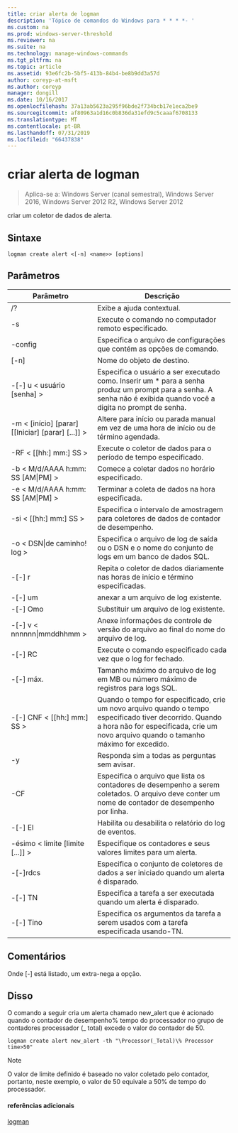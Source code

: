 ```yaml
---
title: criar alerta de logman
description: 'Tópico de comandos do Windows para * * * *- '
ms.custom: na
ms.prod: windows-server-threshold
ms.reviewer: na
ms.suite: na
ms.technology: manage-windows-commands
ms.tgt_pltfrm: na
ms.topic: article
ms.assetid: 93e6fc2b-5bf5-413b-84b4-be8b9dd3a57d
author: coreyp-at-msft
ms.author: coreyp
manager: dongill
ms.date: 10/16/2017
ms.openlocfilehash: 37a13ab5623a295f96bde2f734bcb17e1eca2be9
ms.sourcegitcommit: af80963a1d16c0b836da31efd9c5caaaf6708133
ms.translationtype: MT
ms.contentlocale: pt-BR
ms.lasthandoff: 07/31/2019
ms.locfileid: "66437838"
---
```

# <a name="logman-create-alert"></a>criar alerta de logman

>Aplica-se a: Windows Server (canal semestral), Windows Server 2016, Windows Server 2012 R2, Windows Server 2012

criar um coletor de dados de alerta.  

## <a name="syntax"></a>Sintaxe  
```  
logman create alert <[-n] <name>> [options]  
```  
## <a name="parameters"></a>Parâmetros  

|                 Parâmetro                  |                                                                               Descrição                                                                               |
|--------------------------------------------|-------------------------------------------------------------------------------------------------------------------------------------------------------------------------|
|                     /?                     |                                                                    Exibe a ajuda contextual.                                                                     |
|             -s<computer name>             |                                                          Execute o comando no computador remoto especificado.                                                          |
|              -config <value>               |                                                         Especifica o arquivo de configurações que contém as opções de comando.                                                         |
|                [-n]<name>                 |                                                                       Nome do objeto de destino.                                                                        |
|          -[-] u < usuário [senha] >           | Especifica o usuário a ser executado como. Inserir um \* para a senha produz um prompt para a senha. A senha não é exibida quando você a digita no prompt de senha. |
| -m < [início] [parar] [[Iniciar] [parar] [...]] > |                                                Altere para início ou parada manual em vez de uma hora de início ou de término agendada.                                                 |
|             -RF < [[hh:] mm:] SS >             |                                                        Execute o coletor de dados para o período de tempo especificado.                                                         |
|     -b < M/d/AAAA h:mm: SS [AM&#124;PM] >      |                                                              Comece a coletar dados no horário especificado.                                                               |
|     -e < M/d/AAAA h:mm: SS [AM&#124;PM] >      |                                                               Terminar a coleta de dados na hora especificada.                                                                |
|             -si < [[hh:] mm:] SS >             |                                                 Especifica o intervalo de amostragem para coletores de dados de contador de desempenho.                                                  |
|           -o < DSN&#124;de caminho! log >           |                                              Especifica o arquivo de log de saída ou o DSN e o nome do conjunto de logs em um banco de dados SQL.                                               |
|                   -[-] r                    |                                                  Repita o coletor de dados diariamente nas horas de início e término especificadas.                                                  |
|                   -[-] um                    |                                                                     anexar a um arquivo de log existente.                                                                     |
|                   -[-] Omo                   |                                                                     Substituir um arquivo de log existente.                                                                     |
|        -[-] v < nnnnnn&#124;mmddhhmm >        |                                                   Anexe informações de controle de versão do arquivo ao final do nome do arquivo de log.                                                   |
|               -[-] RC<task>                |                                                         Execute o comando especificado cada vez que o log for fechado.                                                          |
|              -[-] máx. <value>               |                                                 Tamanho máximo do arquivo de log em MB ou número máximo de registros para logs SQL.                                                  |
|           -[-] CNF < [[hh:] mm:] SS >           |     Quando o tempo for especificado, crie um novo arquivo quando o tempo especificado tiver decorrido. Quando a hora não for especificada, crie um novo arquivo quando o tamanho máximo for excedido.     |
|                     -y                     |                                                             Responda sim a todas as perguntas sem avisar.                                                              |
|               -CF<filename>               |                       Especifica o arquivo que lista os contadores de desempenho a serem coletados. O arquivo deve conter um nome de contador de desempenho por linha.                        |
|                   -[-] El                   |                                                                Habilita ou desabilita o relatório do log de eventos.                                                                 |
|     -ésimo < limite [limite [...]] >      |                                                        Especifique os contadores e seus valores limites para um alerta.                                                        |
|              -[-]rdcs<name>               |                                                     Especifica o conjunto de coletores de dados a ser iniciado quando um alerta é disparado.                                                      |
|               -[-] TN<task>                |                                                             Especifica a tarefa a ser executada quando um alerta é disparado.                                                              |
|            -[-] Tino<argument>             |                                               Especifica os argumentos da tarefa a serem usados com a tarefa especificada usando-TN.                                                |

## <a name="remarks"></a>Comentários  
Onde [-] está listado, um extra-nega a opção.  
## <a name="BKMK_examples"></a>Disso  
O comando a seguir cria um alerta chamado new_alert que é acionado quando o contador de desempenho% tempo do processador no grupo de contadores processador (_ total) excede o valor do contador de 50.  
```  
logman create alert new_alert -th "\Processor(_Total)\% Processor time>50"  
```  
> [!NOTE]
> O valor de limite definido é baseado no valor coletado pelo contador, portanto, neste exemplo, o valor de 50 equivale a 50% de tempo do processador.  
> #### <a name="additional-references"></a>referências adicionais  
> [logman](logman.md)  
